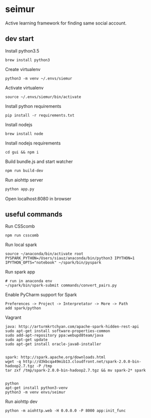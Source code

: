 # seimur

Active learning framework for finding same social account.


## dev start

Install python3.5
```
brew install python3
```

Create virtualenv
```
python3 -m venv ~/.envs/siemur
```

Activate virtualenv
```
source ~/.envs/siemur/bin/activate
```

Install python requirements
```
pip install -r requirements.txt
```

Install nodejs
```
brew install node
```

Install nodejs requirements
```
cd gui && npm i
```

Build bundle.js and start watcher
```
npm run build-dev
```

Run aiohttp server
```bash
python app.py
```

Open localhost:8080 in browser 


## useful commands

Run CSScomb
```
npm run csscomb
```

Run local spark
```
source ~/anaconda/bin/activate root
PYSPARK_PYTHON=/Users/siauz/anaconda/bin/python3 IPYTHON=1 IPYTHON_OPTS="notebook" ~/spark/bin/pyspark
```


Run spark app

```
# run in anaconda env
~/spark/bin/spark-submit commands/convert_pairs.py
```


Enable PyCharm support for Spark
```
Preferences -> Project -> Interpretator -> More -> Path
add spark/python
```


Vagrant
```
java: http://arturmkrtchyan.com/apache-spark-hidden-rest-api
sudo apt-get install software-properties-common
sudo add-apt-repository ppa:webupd8team/java
sudo apt-get update
sudo apt-get install oracle-java8-installer


spark: http://spark.apache.org/downloads.html
wget -q http://d3kbcqa49mib13.cloudfront.net/spark-2.0.0-bin-hadoop2.7.tgz -P /tmp
tar zxf /tmp/spark-2.0.0-bin-hadoop2.7.tgz && mv spark-2* spark


python
apt-get install python3-venv
python3 -m venv envs/seimur
```

Run aiohttp dev
```
python -m aiohttp.web -H 0.0.0.0 -P 8000 app:init_func
```

